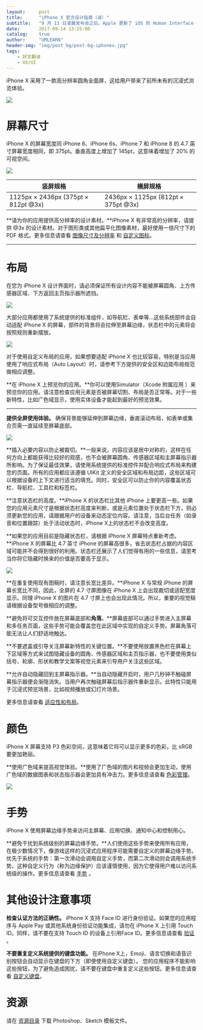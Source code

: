 ```yaml
---
layout:     post
title:      "iPhone X 官方设计指南（译）"
subtitle:   "9 月 13 日凌晨发布会之后，Apple 更新了 iOS 的 Human Interface Guidelines，在 Overview 部分新增了「iPhone X」和「What's New in iOS 11」两个内容。"
date:       2017-09-14 13:25:00
catalog:    true
author:     "UMLEARN"
header-img: "img/post_bg/post-bg-iphonex.jpg"
tags:
    - 好文翻译
    - UX/UI
---
```


iPhone X 采用了一款高分辨率圆角全面屏，这给用户带来了前所未有的沉浸式浏览体验。


![](https://developer.apple.com/ios/human-interface-guidelines/images/OV_Hero.png)

# 屏幕尺寸

iPhone X 的屏幕宽度同 iPhone 6、iPhone 6s、iPhone 7 和 iPhone 8 的 4.7 英寸屏幕宽度相同，即 375pt。垂直高度上增加了 145pt，这意味着增加了 20% 的可视空间。

![](https://d2mxuefqeaa7sj.cloudfront.net/s_F2B6030312DF068EA4B1EE33F52EDB35B87E81F0DFA29D9C3560FD91C61A8F15_1505287293162_QQ20170913-1520572x.png)

| 竖屏规格                                | 横屏规格                                |
| ----------------------------------- | ----------------------------------- |
| 1125px × 2436px (375pt × 812pt @3x) | 2436px × 1125px (812pt × 375pt @3x) |

**请为你的应用提供高分辨率的设计素材。**iPhone X 有非常高的分辨率，请提供 @3x 的设计素材。对于图形类或其他扁平化图像素材，最好使用一倍尺寸下的 PDF 格式。更多信息请查看 [图像尺寸及分辨率](https://developer.apple.com/ios/human-interface-guidelines/icons-and-images/image-size-and-resolution/) 和 [自定义图标](https://developer.apple.com/ios/human-interface-guidelines/icons-and-images/custom-icons/)。
****
# 布局

在您为 iPhone X 设计界面时，请必须保证所有设计内容不能被屏幕圆角、上方传感器区域、下方返回主页指示器所遮挡。


![](https://d2mxuefqeaa7sj.cloudfront.net/s_F2B6030312DF068EA4B1EE33F52EDB35B87E81F0DFA29D9C3560FD91C61A8F15_1505288414248_image.png)


大部分应用都使用了系统提供的标准组件，如导航栏、表单等…这些系统部件会自动适配 iPhone X 的屏幕，部件的背景将会拉伸至屏幕边缘，状态栏中的元素将会按照规则重新摆放。

![](https://d2mxuefqeaa7sj.cloudfront.net/s_F2B6030312DF068EA4B1EE33F52EDB35B87E81F0DFA29D9C3560FD91C61A8F15_1505288911145_image.png)


对于使用自定义布局的应用，如果想要适配 iPhone X 也比较容易，特别是当应用使用了响应式布局（Auto Layout）时，请参考下方提供的安全区和边距布局规范做相应调整。

**在 iPhone X 上预览你的应用。**你可以使用Simulator（Xcode 附属应用 ）来预览你的应用。请注意检查应用元素是否被屏幕切割、布局是否正常等。对于一些新特性，比如广色域显示，使用实体设备才能起到最好的预览效果。
****
**提供全屏使用体验。** 确保背景能够延伸到屏幕边缘，垂直滚动布局，如表单或集合页需一直延续至屏幕底部。

![](https://d2mxuefqeaa7sj.cloudfront.net/s_F2B6030312DF068EA4B1EE33F52EDB35B87E81F0DFA29D9C3560FD91C61A8F15_1505295081419_image.png)


**插入必要内容以防止被裁切。**一般来说，内容应该是居中对称的，这样在任何方向上都能获得比较好的观感，也不会被屏幕圆角、传感器区域和主屏幕指示器所影响。为了保证最佳效果，请使用系统提供的标准控件并配合响应式布局来构建您的页面。所有的应用都应该遵循 UIKit 定义的安全区域和布局边距，这些区域可以根据设备的上下文进行适当的填充。同时，安全区可以防止你的内容覆盖状态栏、导航栏、工具栏和标签栏。

**注意状态栏的高度。**iPhone X 的状态栏比其他 iPhone 上要更高一些。如果您的应用元素尺寸是根据状态栏高度来判断，或是元素位置处于状态栏下方，则必须更新您的应用，请跟据用户的设备来动态定位内容。请注意，当后台任务（如录音和位置跟踪）处于活动状态时，iPhone X上的状态栏不会改变高度。

**如果您的应用目前是隐藏状态栏，请根据 iPhone X 屏幕特点重新考虑。**iPhone X 的屏幕比 4.7 英寸 iPhone 的屏幕高很多，省去状态栏占据的内容区域可能并不会得到很好的利用。状态栏还展示了人们觉得有用的一些信息，请思考当你将它隐藏时换来的价值是否要高于显示。

![](https://d2mxuefqeaa7sj.cloudfront.net/s_F2B6030312DF068EA4B1EE33F52EDB35B87E81F0DFA29D9C3560FD91C61A8F15_1505297032330_image.png)


**在重复使用现有图稿时，请注意长宽比差异。**iPhone X 与常规 iPhone 的屏幕长宽比不同，因此，全屏的 4.7 寸屏图像在 iPhone X 上会出现裁切或适配宽度显示。同理 iPhone X 的图片在 4.7 寸屏上也会出现此情况。所以，重要的视觉稿请根据设备型号做相应的调整。

**避免将可交互控件放在屏幕底部和****角落****。**屏幕底部可以通过手势进入主屏幕和多任务页面，这些手势可能会覆盖您在此区域中实现的自定义手势。屏幕角落可能无法让人们舒适地触达。

**不要遮盖或引导关注屏幕新特性的关键位置。**不要使用放置黑色栏在屏幕上下区域等方式来试图隐藏设备的圆角、传感器区域和主页指示器，也不要使用类似括号、轮廓、形状和教学文案等视觉元素来引导用户关注这些区域。

**允许自动隐藏回到主屏幕指示器。**当自动隐藏开启时，用户几秒钟不触碰屏幕指示器便会渐隐消失。当用户再次触碰屏幕后指示器件重新显示。此特性只能用于沉浸式预览场景，比如视频播放或幻灯片场景。

更多信息请查看 [适应性和布局](https://developer.apple.com/ios/human-interface-guidelines/visual-design/adaptivity-and-layout/)。


# 颜色

iPhone X 屏幕支持 P3 色彩空间，这意味着它将可以显示更多的色彩，比 sRGB 要更加艳丽。

**使用广色域来提高视觉体验。**使用了广色域的图片和视频会更加生动，使用广色域的数据图表和状态指示器会更加具有冲击力。更多信息请查看 [色彩管理](https://developer.apple.com/ios/human-interface-guidelines/visual-design/color/#color-management)。

![](https://d2mxuefqeaa7sj.cloudfront.net/s_F2B6030312DF068EA4B1EE33F52EDB35B87E81F0DFA29D9C3560FD91C61A8F15_1505302114719_image.png)

# 手势

iPhone X 使用屏幕边缘手势来访问主屏幕、应用切换、通知中心和控制用心。

**避免干扰到系统级别的屏幕边缘手势。**人们使用这些手势来使用所有应用，在极少数情况下，像游戏这样的沉浸式应用程序可能需要自定义的屏幕边缘手势。优先于系统的手势：第一次滑动会调用自定义手势，而第二次滑动则会调用系统手势。这种自定义行为（称为边缘保护）应该谨慎使用，因为它使得用户难以访问系统级的操作。更多信息请查看 [手势](https://developer.apple.com/ios/human-interface-guidelines/user-interaction/gestures/) 。


# 其他设计注意事项

**检查认证方法的正确性。** iPhone X 支持 Face ID 进行身份验证。如果您的应用程序与 Apple Pay 或其他系统身份验证功能集成，请勿在 iPhone X 上引用 Touch ID。同样，请不要在支持 Touch ID 的设备上引用Face ID。更多信息请查看 [验证](https://developer.apple.com/ios/human-interface-guidelines/user-interaction/authentication/) 。

**不要重复定义系统提供的键盘功能。** 在iPhone X上，Emoji、语言切换和语音识别按钮会自动显示在键盘的下方（即使使用自定义键盘）。 您的应用程序不能影响这些按钮，为了避免造成困扰，请不要在键盘中重复定义这些按钮。更多信息请查看 [自定义键盘](https://developer.apple.com/ios/human-interface-guidelines/extensions/custom-keyboards/)。


# 资源

请在 [资源目录](https://developer.apple.com/design/resources/#ios-apps) 下载 Photoshop、Sketch 模板文件。



